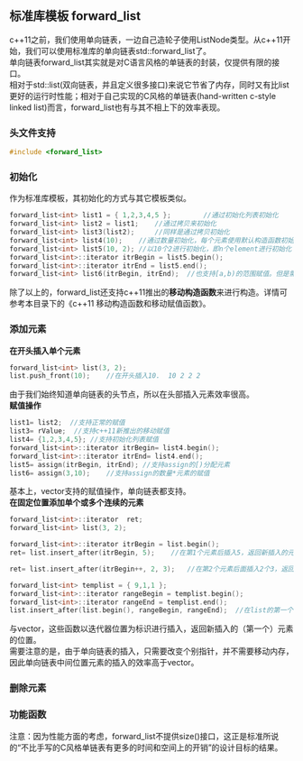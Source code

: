## 标准库模板 forward_list
c++11之前，我们使用单向链表，一边自己造轮子使用ListNode类型。从c++11开始，我们可以使用标准库的单向链表std::forward\_list了。   
单向链表forward\_list其实就是对C语言风格的单链表的封装，仅提供有限的接口。  
相对于std::list(双向链表，并且定义很多接口)来说它节省了内存，同时又有比list更好的运行时性能；相对于自己实现的C风格的单链表(hand-written c-style linked list)而言，forward_list也有与其不相上下的效率表现。   
### 头文件支持   
```c
#include <forward_list>   
```   
### 初始化
作为标准库模板，其初始化的方式与其它模板类似。   
```c
forward_list<int> list1 = { 1,2,3,4,5 };		//通过初始化列表初始化   
forward_list<int> list2 = list1;	//通过拷贝来初始化   
forward_list<int> list3(list2);		//同样是通过拷贝初始化   
forward_list<int> list4(10);	//通过数量初始化，每个元素使用默认构造函数初始化，int则为0     
forward_list<int> list5(10, 2);	//以10个2进行初始化，即n个element进行初始化     
forward_list<int>::iterator itrBegin = list5.begin();  
forward_list<int>::iterator itrEnd = list5.end();  
forward_list<int> list6(itrBegin, itrEnd);	//也支持[a,b)的范围赋值。但是需要注意，由于forward_list的存在形式是指针，并不是数组，我们没有办法通过给迭代器+数字来定位某个位置，不过++还是支持的。   
```   
除了以上的，forward_list还支持c++11推出的**移动构造函数**来进行构造。详情可参考本目录下的《c++11 移动构造函数和移动赋值函数》。   
### 添加元素
**在开头插入单个元素**   
```c
forward_list<int> list(3, 2);   
list.push_front(10);	//在开头插入10.  10 2 2 2  
```   
由于我们始终知道单向链表的头节点，所以在头部插入元素效率很高。  
**赋值操作**  
```c
list1= list2;  //支持正常的赋值  
list3= rValue;	//支持c++11新推出的移动赋值  
list4= {1,2,3,4,5};	//支持初始化列表赋值   
forward_list<int>::iterator itrBegin= list4.begin();   
forward_list<int>::iterator itrEnd= list4.end();   
list5= assign(itrBegin, itrEnd); //支持assign的[)分配元素  
list6= assign(3,10);	//支持assign的数量*元素的赋值   
```  
基本上，vector支持的赋值操作，单向链表都支持。   
**在固定位置添加单个或多个连续的元素**   
```c
forward_list<int>::iterator  ret;  
forward_list<int> list(3, 2);  

forward_list<int>::iterator itrBegin = list.begin();  
ret= list.insert_after(itrBegin, 5);	//在第1个元素后插入5，返回新插入的元素的位置		2 5 2 2    

ret= list.insert_after(itrBegin++, 2, 3);	//在第2个元素后面插入2个3，返回新插入的第一个元素的位置  2 5 3 3 2 2    

forward_list<int> templist = { 9,1,1 };  
forward_list<int>::iterator rangeBegin = templist.begin();  
forward_list<int>::iterator rangeEnd = templist.end();  
list.insert_after(list.begin(), rangeBegin, rangeEnd);	//在list的第一个元素后面插入templist的全部元素，返回新插入的第一个元素的位置 2 9 1 1 5 3 3 2 2   
```
与vector，这些函数以迭代器位置为标识进行插入，返回新插入的（第一个）元素的位置。   
需要注意的是，由于单向链表的插入，只需要改变个别指针，并不需要移动内存，因此单向链表中间位置元素的插入的效率高于vector。   
### 删除元素
### 功能函数
注意：因为性能方面的考虑，forward_list不提供size()接口，这正是标准所说的“不比手写的C风格单链表有更多的时间和空间上的开销”的设计目标的结果。   